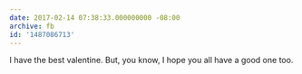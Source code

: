 ```yaml
---
date: 2017-02-14 07:38:33.000000000 -08:00
archive: fb
id: '1487086713'
---
```


I have the best valentine. But, you know, I hope you all have a good one too.
